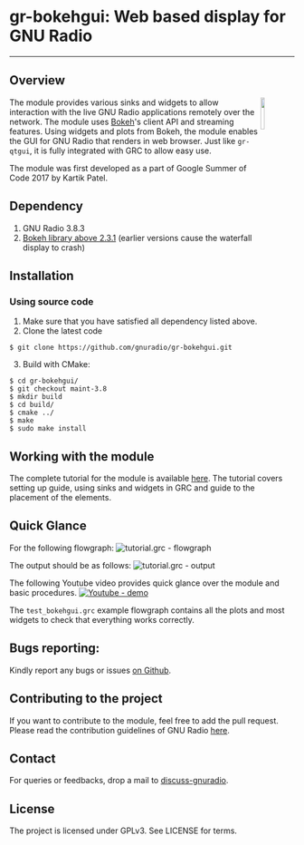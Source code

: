 # gr-bokehgui: Web based display for GNU Radio
------------------------------

## Overview
<img align="right" src="https://wiki.gnuradio.org/images/2/2f/Gnuradio_logo_icon.png?054f8" width="12%" />

The module provides various sinks and widgets to allow interaction with the live GNU Radio applications remotely over the network. The module uses [Bokeh](https://docs.bokeh.org/en/2.3.2/)'s client API and streaming features. Using widgets and plots from Bokeh, the module enables the GUI for GNU Radio that renders in web browser. Just like `gr-qtgui`, it is fully integrated with GRC to allow easy use.

The module was first developed as a part of Google Summer of Code 2017 by Kartik Patel.


## Dependency
1. GNU Radio 3.8.3
2. [Bokeh library above 2.3.1](https://docs.bokeh.org/en/2.3.2/) (earlier versions cause the waterfall display to crash)

## Installation

### Using source code
1. Make sure that you have satisfied all dependency listed above.
2. Clone the latest code
```
$ git clone https://github.com/gnuradio/gr-bokehgui.git
```
3. Build with CMake:
```
$ cd gr-bokehgui/
$ git checkout maint-3.8
$ mkdir build
$ cd build/
$ cmake ../
$ make
$ sudo make install
```

## Working with the module
The complete tutorial for the module is available [here](http://kartikpatel.in/GSoC2017/tutorial/). The tutorial covers setting up guide, using sinks and widgets in GRC and guide to the placement of the elements.

## Quick Glance
For the following flowgraph:
![tutorial.grc - flowgraph](http://kartikpatel.in/GSoC2017/images/tutorial/tutorial.grc.png)<br>

The output should be as follows:
![tutorial.grc - output](http://kartikpatel.in/GSoC2017/images/tutorial/tutorial.png)<br>

The following Youtube video provides quick glance over the module and basic procedures.
[![Youtube - demo](http://img.youtube.com/vi/EyNOE9icNVc/0.jpg)](https://www.youtube.com/watch?v=EyNOE9icNVc)

The `test_bokehgui.grc` example flowgraph contains all the plots and most widgets to check that everything works correctly.

## Bugs reporting:
Kindly report any bugs or issues [on Github](https://github.com/gnuradio/gr-bokehgui/issues/).

## Contributing to the project
If you want to contribute to the module, feel free to add the pull request. Please read the contribution guidelines of GNU Radio [here](https://wiki.gnuradio.org/index.php/Development).

## Contact
For queries or feedbacks, drop a mail to [discuss-gnuradio](mailto:discuss-gnuradio@gnu.org).

## License
The project is licensed under GPLv3. See LICENSE for terms.
